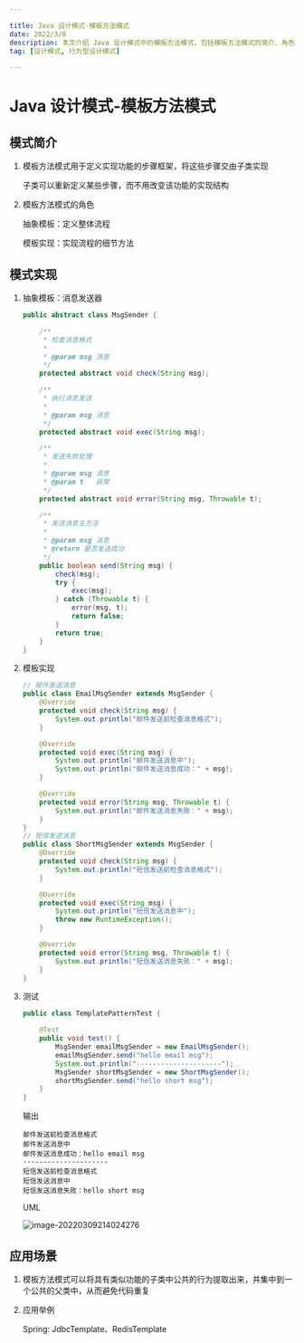```yaml
---

title: Java 设计模式-模板方法模式
date: 2022/3/8
description: 本文介绍 Java 设计模式中的模板方法模式，包括模板方法模式的简介、角色、相关代码实现以及该模式的应用场景
tag: [设计模式, 行为型设计模式]

---
```


# Java 设计模式-模板方法模式

## 模式简介

1. 模板方法模式用于定义实现功能的步骤框架，将这些步骤交由子类实现

   子类可以重新定义某些步骤，而不用改变该功能的实现结构

2. 模板方法模式的角色

   抽象模板：定义整体流程

   模板实现：实现流程的细节方法

## 模式实现

1. 抽象模板：消息发送器

   ```java
   public abstract class MsgSender {
   
       /**
        * 检查消息格式
        *
        * @param msg 消息
        */
       protected abstract void check(String msg);
   
       /**
        * 执行消息发送
        *
        * @param msg 消息
        */
       protected abstract void exec(String msg);
   
       /**
        * 发送失败处理
        *
        * @param msg 消息
        * @param t   异常
        */
       protected abstract void error(String msg, Throwable t);
   
       /**
        * 发送消息主方法
        *
        * @param msg 消息
        * @return 是否发送成功
        */
       public boolean send(String msg) {
           check(msg);
           try {
               exec(msg);
           } catch (Throwable t) {
               error(msg, t);
               return false;
           }
           return true;
       }
   }
   ```

2. 模板实现

   ```java
   // 邮件发送消息
   public class EmailMsgSender extends MsgSender {
       @Override
       protected void check(String msg) {
           System.out.println("邮件发送前检查消息格式");
       }
   
       @Override
       protected void exec(String msg) {
           System.out.println("邮件发送消息中");
           System.out.println("邮件发送消息成功：" + msg);
       }
   
       @Override
       protected void error(String msg, Throwable t) {
           System.out.println("邮件发送消息失败：" + msg);
       }
   }
   // 短信发送消息
   public class ShortMsgSender extends MsgSender {
       @Override
       protected void check(String msg) {
           System.out.println("短信发送前检查消息格式");
       }
   
       @Override
       protected void exec(String msg) {
           System.out.println("短信发送消息中");
           throw new RuntimeException();
       }
   
       @Override
       protected void error(String msg, Throwable t) {
           System.out.println("短信发送消息失败：" + msg);
       }
   }
   ```

3. 测试

   ```java
   public class TemplatePatternTest {
   
       @Test
       public void test() {
           MsgSender emailMsgSender = new EmailMsgSender();
           emailMsgSender.send("hello email msg");
           System.out.println("---------------------");
           MsgSender shortMsgSender = new ShortMsgSender();
           shortMsgSender.send("hello short msg");
       }
   }
   ```

   输出

   ```
   邮件发送前检查消息格式
   邮件发送消息中
   邮件发送消息成功：hello email msg
   ---------------------
   短信发送前检查消息格式
   短信发送消息中
   短信发送消息失败：hello short msg
   ```

   UML

   ![image-20220309214024276](https://gitee.com/cadecode/pic-bed/raw/master/blog-img/2022/03/20220309214036432.png)

## 应用场景

1. 模板方法模式可以将具有类似功能的子类中公共的行为提取出来，并集中到一个公共的父类中，从而避免代码重复

2. 应用举例

   Spring: JdbcTemplate、RedisTemplate
